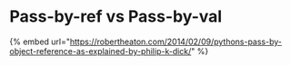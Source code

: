 # Pass-by-ref vs Pass-by-val

{% embed url="https://robertheaton.com/2014/02/09/pythons-pass-by-object-reference-as-explained-by-philip-k-dick/" %}
